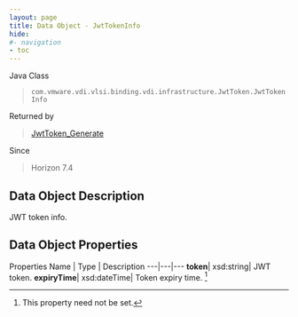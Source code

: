 ```yaml
---
layout: page
title: Data Object - JwtTokenInfo
hide:
#- navigation
- toc
---
```






Java Class
> `com.vmware.vdi.vlsi.binding.vdi.infrastructure.JwtToken.JwtTokenInfo`

Returned by
> [JwtToken_Generate](vdi.infrastructure.JwtToken.md#generate)

Since
> Horizon 7.4


## Data Object Description

JWT token info.

## Data Object Properties
Properties
Name |  Type |  Description
---|---|---
**token**|  xsd:string|  JWT token.
**expiryTime**|  xsd:dateTime|  Token expiry time. [^1]


 


[^1]: This property need not be set.
